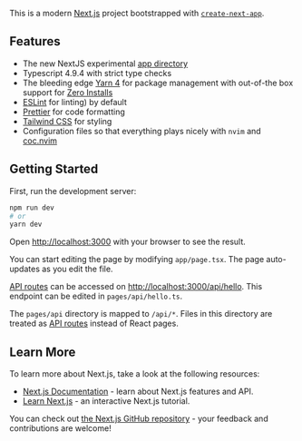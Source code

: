 This is a modern [Next.js](https://nextjs.org/) project bootstrapped with [`create-next-app`](https://github.com/vercel/next.js/tree/canary/packages/create-next-app).

## Features

- The new NextJS experimental [app directory](https://nextjs.org/blog/next-13#new-app-directory-beta)
- Typescript 4.9.4 with strict type checks
- The bleeding edge [Yarn 4](https://github.com/yarnpkg/berry) for package management with out-of-the box support for [Zero Installs](https://yarnpkg.com/features/zero-installs)
- [ESLint](https://eslint.org/) for linting) by default
- [Prettier](https://prettier.io/) for code formatting
- [Tailwind CSS](https://tailwindcss.com/) for styling
- Configuration files so that everything plays nicely with `nvim` and [coc.nvim](https://github.com/neoclide/coc.nvim)

## Getting Started

First, run the development server:

```bash
npm run dev
# or
yarn dev
```

Open [http://localhost:3000](http://localhost:3000) with your browser to see the result.

You can start editing the page by modifying `app/page.tsx`. The page auto-updates as you edit the file.

[API routes](https://nextjs.org/docs/api-routes/introduction) can be accessed on [http://localhost:3000/api/hello](http://localhost:3000/api/hello). This endpoint can be edited in `pages/api/hello.ts`.

The `pages/api` directory is mapped to `/api/*`. Files in this directory are treated as [API routes](https://nextjs.org/docs/api-routes/introduction) instead of React pages.

## Learn More

To learn more about Next.js, take a look at the following resources:

- [Next.js Documentation](https://nextjs.org/docs) - learn about Next.js features and API.
- [Learn Next.js](https://nextjs.org/learn) - an interactive Next.js tutorial.

You can check out [the Next.js GitHub repository](https://github.com/vercel/next.js/) - your feedback and contributions are welcome!
